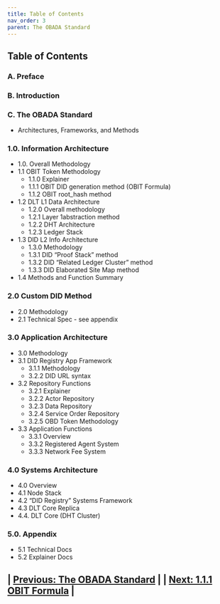 ```yaml
---
title: Table of Contents
nav_order: 3
parent: The OBADA Standard 
---
```

## Table of Contents

### A. Preface
### B.  Introduction
### C.  The OBADA Standard
 + Architectures, Frameworks, and Methods

### 1.0. Information Architecture
  + 1.0. Overall Methodology 
  + 1.1 OBIT Token Methodology
    + 1.1.0 Explainer
    + 1.1.1 OBIT DID generation method (OBIT Formula)
    + 1.1.2 OBIT root_hash method
  + 1.2 DLT L1 Data Architecture
    + 1.2.0 Overall methodology
    + 1.2.1 Layer 1abstraction method
    + 1.2.2 DHT Architecture 
    + 1.2.3 Ledger Stack 
  + 1.3 DID L2 Info Architecture
    + 1.3.0 Methodology
    + 1.3.1 DID “Proof Stack” method
    + 1.3.2 DID “Related Ledger Cluster” method
    + 1.3.3 DID Elaborated Site Map method
  + 1.4 Methods and Function Summary

### 2.0 Custom DID Method
  + 2.0 Methodology
  + 2.1 Technical Spec - see appendix

### 3.0 Application Architecture
  + 3.0 Methodology
  + 3.1 DID Registry App Framework
    + 3.1.1 Methodology
    + 3.2.2 DID URL syntax
  + 3.2 Repository Functions
    + 3.2.1 Explainer
    + 3.2.2 Actor Repository
    + 3.2.3 Data Repository
    + 3.2.4 Service Order Repository
    + 3.2.5 OBD Token Methodology
  + 3.3 Application Functions
    + 3.3.1 Overview
    + 3.3.2 Registered Agent System
    + 3.3.3 Network Fee System

### 4.0 Systems Architecture
  + 4.0 Overview
  + 4.1 Node Stack
  + 4.2 “DID Registry” Systems Framework
  + 4.3 DLT Core Replica
  + 4.4. DLT Core (DHT Cluster)    

### 5.0. Appendix
  + 5.1 Technical Docs
  + 5.2 Explainer Docs    


## | [Previous: The OBADA Standard](theobadastandard) |         | [Next: 1.1.1 OBIT Formula](obitformula) |

